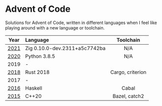 # Advent of Code #

Solutions for Advent of Code, written in different languages when I feel like playing around with a new language or toolchain.

| Year            | Language                         | Toolchain        |
| :-------------: | :------------------------------  | :--------------: |
| [2021](./2021)  | Zig 0.10.0-dev.2311+a5c7742ba    | N/A              |
| [2020](./2020)  | Python 3.8.5                     | N/A              |
| 2019            | -                                |                  |
| [2018](./2018)  | Rust 2018                        | Cargo, criterion |
| 2017            | -                                |                  |
| [2016](./2016)  | Haskell                          | Cabal            |
| [2015](./2015)  | C++20                            | Bazel, catch2    |
